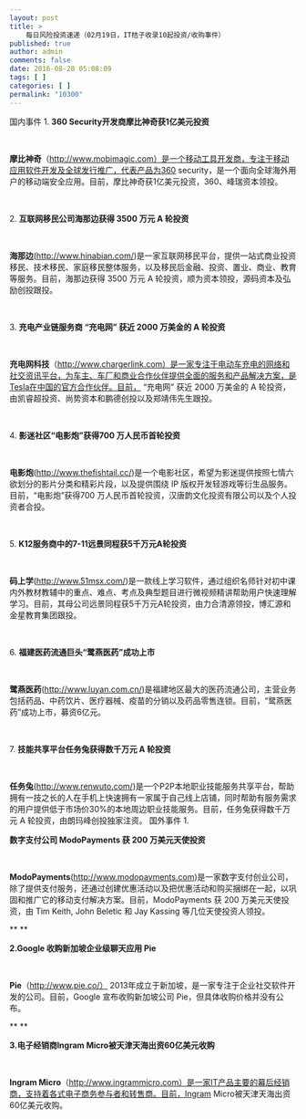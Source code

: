 ```yaml
---
layout: post
title: >
    每日风险投资速递（02月19日，IT桔子收录10起投资/收购事件）
published: true
author: admin
comments: false
date: 2016-08-28 05:08:09
tags: [ ]
categories: [ ]
permalink: "10300"
---
```

  国内事件   1. **360 Security开发商摩比神奇获1亿美元投资** 

&nbsp;

**摩比神奇**（http://www.mobimagic.com）是一个移动工具开发商，专注于移动应用软件开发及全球发行推广，代表产品为360 security，是一个面向全球海外用户的移动端安全应用。目前，摩比神奇获1亿美元投资，360、峰瑞资本领投。

&nbsp;

2. **互联网移民公司海那边获得 3500 万元 A 轮投资**

&nbsp;

**海那边**(http://www.hinabian.com/)是一家互联网移民平台，提供一站式商业投资移民、技术移民、家庭移民整体服务，以及移民后金融、投资、置业、商业、教育等服务。目前，海那边获得 3500 万元 A 轮投资，顺为资本领投，源码资本及弘励创投跟投。

&nbsp;

3. **充电产业链服务商 “充电网” 获近 2000 万美金的 A 轮投资**

&nbsp;

**充电网科技**（http://www.chargerlink.com）是一家专注于电动车充电的网络和社交资讯平台，为车主、车厂和商业合作伙伴提供全面的服务和产品解决方案，是Tesla在中国的官方合作伙伴。目前， “充电网” 获近 2000 万美金的 A 轮投资，由凯睿超投资、尚势资本和鹏德创投以及郑靖伟先生跟投。

&nbsp;

4. **影迷社区“电影炮”获得700 万人民币首轮投资**

&nbsp;

**电影炮**(http://www.thefishtail.cc/)是一个电影社区，希望为影迷提供按照七情六欲划分的影片分类和精彩片段，以及提供围绕 IP 版权开发轻游戏等衍生品服务。目前，“电影炮”获得700 万人民币首轮投资，汉唐韵文化投资有限公司以及个人投资者合投。

&nbsp;

5. **K12服务商中的7-11远景同程获5千万元A轮投资**

&nbsp;

**码上学**(http://www.51msx.com/)是一款线上学习软件，通过组织名师针对初中课内外教材教辅中的重点、难点、考点及典型题目进行微视频精讲帮助用户快速理解学习。目前，其母公司远景同程获5千万元A轮投资，由力合清源领投，博汇源和金星教育集团跟投。

&nbsp;

6. **福建医药流通巨头“鹭燕医药”成功上市**

&nbsp;

**鹭燕医药**(http://www.luyan.com.cn/)是福建地区最大的医药流通公司，主营业务包括药品、中药饮片、医疗器械、疫苗的分销以及药品零售连锁。目前，“鹭燕医药”成功上市，募资6亿元。

&nbsp;

7. **技能共享平台任务兔获得数千万元 A 轮投资**

&nbsp;

**任务兔**(http://www.renwuto.com/)是一个P2P本地职业技能服务共享平台，帮助拥有一技之长的人在手机上快速拥有一家属于自己线上店铺，同时帮助有服务需求的用户提供低于市场价30%的本地周边职业技能服务。目前，任务兔获得数千万元 A 轮投资，由朗玛峰创投独家注资。  国外事件   1. 

**数字支付公司 ModoPayments 获 200 万美元天使投资** 

&nbsp;

**ModoPayments**(http://www.modopayments.com)是一家数字支付创业公司，除了提供支付服务，还通过创建优惠活动以及把优惠活动和购买捆绑在一起，以巩固和推广它的移动支付解决方案。目前，ModoPayments 获 200 万美元天使投资，由 Tim Keith, John Beletic 和 Jay Kassing 等几位天使投资人领投。

** **

**2.Google 收购新加坡企业级聊天应用 Pie**

&nbsp;

**Pie**（http://www.pie.co/） 2013年成立于新加坡，是一家专注于企业社交软件开发的公司。目前，Google 宣布收购新加坡公司 Pie，但具体收购价格并没有公布。

** **

**3.电子经销商Ingram Micro被天津天海出资60亿美元收购**

&nbsp;

**Ingram Micro**（http://www.ingrammicro.com）是一家IT产品主要的幕后经销商，支持着各式电子商务参与者和转售商。目前，Ingram Micro被天津天海出资60亿美元收购。 